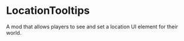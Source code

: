 # LocationTooltips
A mod that allows players to see and set a location UI element for their world. 
